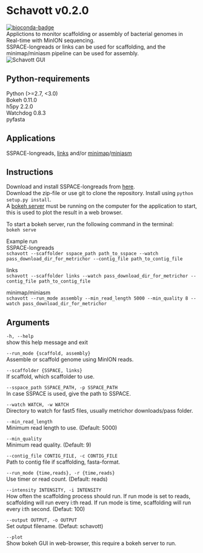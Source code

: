 Schavott v0.2.0
========
[![bioconda-badge](https://img.shields.io/badge/install%20with-bioconda-brightgreen.svg?style=flat-square)](http://bioconda.github.io)  
Applictions to monitor scaffolding or assembly of bacterial genomes in Real-time with MinION sequencing.  
SSPACE-longreads or links can be used for scaffolding, and the minimap/miniasm pipeline can be used for assembly.  
![Schavott GUI](https://github.com/emilhaegglund/schavott/blob/master/Schavott_gui.png)

Python-requirements
-------------
Python (>=2.7, <3.0)  
Bokeh 0.11.0  
h5py 2.2.0  
Watchdog 0.8.3  
pyfasta  

Applications
-------------
SSPACE-longreads, [links](https://github.com/warrenlr/LINKS) and/or [minimap](https://github.com/lh3/minimap)/[miniasm](https://github.com/lh3/miniasm)

Instructions
------------
Download and install SSPACE-longreads from [here](http://www.baseclear.com/genomics/bioinformatics/basetools/SSPACE-longread).  
Download the zip-file or use git to clone the repository. Install using `python setup.py install`.  
A [bokeh server](http://bokeh.pydata.org/en/latest/) must be running on the computer for the application to start, this is used to plot the result in a web browser.  

To start a bokeh server, run the following command in the terminal:  
`bokeh serve`   



Example run  
SSPACE-longreads  
`schavott --scaffolder sspace_path path_to_sspace --watch pass_download_dir_for_metrichor --contig_file path_to_contig_file`  

links  
`schavott --scaffolder links --watch pass_download_dir_for_metrichor --contig_file path_to_contig_file`  

minimap/miniasm   
`schavott --run_mode assembly --min_read_length 5000 --min_quality 8 --watch pass_download_dir_for_metrichor`  


Arguments
---------
`-h, --help`  
show this help message and exit  
  
`--run_mode {scaffold, assembly}`  
Assemble or scaffold genome using MinION reads.  
  
`--scaffolder {SSPACE, links}`  
If scaffold, which scaffolder to use.  
  
`--sspace_path SSPACE_PATH, -p SSPACE_PATH `  
In case SSPACE is used, give the path to SSPACE.  
  
`--watch WATCH, -w WATCH`  
Directory to watch for fast5 files, usually metrichor downloads/pass folder.  
  
`--min_read_length`  
Minimum read length to use. (Default: 5000)  
  
`--min_quality`  
Minimum read quality. (Default: 9)  
  
`--contig_file CONTIG_FILE, -c CONTIG_FILE`  
Path to contig file if scaffolding, fasta-format.  
  
`--run_mode {time,reads}, -r {time,reads}`  
Use timer or read count. (Default: reads)  
  
`--intensity INTENSITY, -i INTENSITY`  
How often the scaffolding process should run. If run mode is set to reads, scaffolding will run every i:th read. If run mode is time, scaffolding will run every i:th second. (Defaut: 100)  
  
`--output OUTPUT, -o OUTPUT`  
Set output filename. (Defaut: schavott)  
  
`--plot`  
Show bokeh GUI in web-browser, this require a bokeh server to run.
